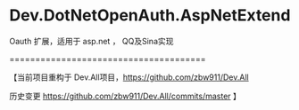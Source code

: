 Dev.DotNetOpenAuth.AspNetExtend
===============================

Oauth 扩展，适用于 asp.net  ， QQ及Sina实现


======================================

【当前项目重构于 Dev.All项目，https://github.com/zbw911/Dev.All 

历史变更 https://github.com/zbw911/Dev.All/commits/master
】
